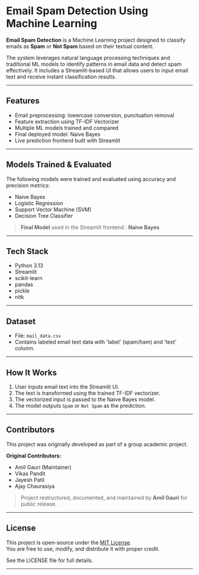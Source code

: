 #  Email Spam Detection Using Machine Learning

**Email Spam Detection** is a Machine Learning project designed to classify emails as **Spam** or **Not Spam** based on their textual content.

The system leverages natural language processing techniques and traditional ML models to identify patterns in email data and detect spam effectively. It includes a Streamlit-based UI that allows users to input email text and receive instant classification results.

---

## Features

- Email preprocessing: lowercase conversion, punctuation removal
- Feature extraction using TF-IDF Vectorizer
- Multiple ML models trained and compared
- Final deployed model: Naive Bayes
- Live prediction frontend built with Streamlit
  
---

## Models Trained & Evaluated

The following models were trained and evaluated using accuracy and precision metrics:

- Naive Bayes
- Logistic Regression
- Support Vector Machine (SVM)
- Decision Tree Classifier

> **Final Model** used in the Streamlit frontend : **Naive Bayes**

---

## Tech Stack

- Python 3.13
- Streamlit
- scikit-learn
- pandas
- pickle
- nltk 

---

## Dataset

- File: `mail_data.csv`
- Contains labeled email text data with 'label' (spam/ham) and 'text' column.

---

## How It Works

1. User inputs email text into the Streamlit UI.
2. The text is transformed using the trained TF-IDF vectorizer.
3. The vectorized input is passed to the Naive Bayes model.
4. The model outputs `Spam` or `Not Spam` as the prediction.

---

## Contributors

This project was originally developed as part of a group academic project.

**Original Contributors:**
- Amil Gauri (Maintainer)
- Vikas Pandit  
- Jayesh Patil  
- Ajay Chaurasiya  

> Project restructured, documented, and maintained by **Amil Gauri** for public release.

---

## License

This project is open-source under the [MIT License](LICENSE).  
You are free to use, modify, and distribute it with proper credit.

See the LICENSE file for full details.

---
